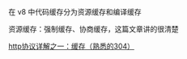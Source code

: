 在 v8 中代码缓存分为资源缓存和编译缓存

资源缓存：强制缓存、协商缓存，这篇文章讲的很清楚

<a href="https://zhyjor.github.io/2018/01/11/http%E5%8D%8F%E8%AE%AE%E8%AF%A6%E8%A7%A3%E4%B9%8B%E4%B8%80%EF%BC%9A%E7%BC%93%E5%AD%98%EF%BC%88%E7%86%9F%E6%82%89%E7%9A%84304%EF%BC%89/">http协议详解之一：缓存（熟悉的304）</a>

